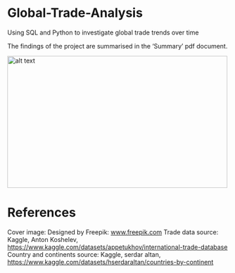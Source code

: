 # Global-Trade-Analysis
Using SQL and Python to investigate global trade trends over time

The findings of the project are summarised in the ‘Summary’ pdf document.

<img src="Images/title-page.png" alt="alt text" width="500" height="300">

# References
Cover image: Designed by Freepik: www.freepik.com
Trade data source: Kaggle, Anton Koshelev, https://www.kaggle.com/datasets/appetukhov/international-trade-database
Country and continents source: Kaggle, serdar altan, https://www.kaggle.com/datasets/hserdaraltan/countries-by-continent

